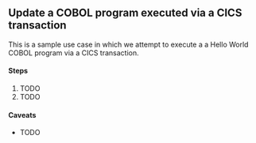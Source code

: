 ## Update a COBOL program executed via a CICS transaction

This is a sample use case in which we attempt to execute a a Hello World COBOL program via a CICS transaction.

#### Steps
1. TODO
2. TODO

#### Caveats
- TODO